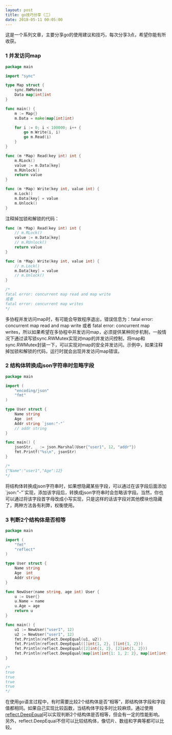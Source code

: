 ```yaml
---
layout: post
title: go技巧分享（二）
date: 2018-05-11 00:05:00
---
```


这是一个系列文章，主要分享go的使用建议和技巧，每次分享3点，希望你能有所收获。

### 1 并发访问map

```go
package main

import "sync"

type Map struct {
    sync.RWMutex
    Data map[int]int
}

func main() {
    m := Map{}
    m.Data = make(map[int]int)

    for i := 0; i < 100000; i++ {
        go m.Write(i, i)
        go m.Read(i)
    }
}

func (m *Map) Read(key int) int {
    m.RLock()
    value := m.Data[key]
    m.RUnlock()
    return value
}

func (m *Map) Write(key int, value int) {
    m.Lock()
    m.Data[key] = value
    m.Unlock()
}
```

注释掉加锁和解锁的代码：

```go
func (m *Map) Read(key int) int {
    // m.RLock()
    value := m.Data[key]
    // m.RUnlock()
    return value
}

func (m *Map) Write(key int, value int) {
    // m.Lock()
    m.Data[key] = value
    // m.Unlock()
}

/*
fatal error: concurrent map read and map write
或者
fatal error: concurrent map writes
*/
```

多协程并发访问map时，有可能会导致程序退出，错误信息为：fatal error: concurrent map read and map write 或者 fatal error: concurrent map writes，所以如果希望在多协程中并发访问map，必须提供某种同步机制，一般情况下通过读写锁sync.RWMutex实现对map的并发访问控制，将map和sync.RWMutex封装一下，可以实现对map的安全并发访问。示例中，如果注释掉加锁和解锁的代码，运行时就会出现并发访问map错误。

### 2 结构体转换成json字符串时忽略字段

```go
package main

import (
    "encoding/json"
    "fmt"
)

type User struct {
    Name string
    Age  int
    Addr string `json:"-"`
    // addr string
}

func main() {
    jsonStr, _ := json.Marshal(User{"user1", 12, "addr"})
    fmt.Printf("%s\n", jsonStr)
}

/*
{"Name":"user1","Age":12}
*/
```

将结构体转换成json字符串时，如果想隐藏某些字段，可以通过在该字段后面添加\`json:"-"\`实现，添加该字段后，转换成json字符串时会忽略该字段。当然，你也可以通过将该字段首字母改成小写实现，只是这样的话该字段对其他模块也隐藏了，两种方法各有利弊，权衡使用。


### 3 判断2个结构体是否相等

```go
package main

import (
    "fmt"
    "reflect"
)

type User struct {
    Name string
    Age  int
    Addr string
}

func NewUser(name string, age int) User {
    u := User{}
    u.Name = name
    u.Age = age
    return u
}

func main() {
    u1 := NewUser("user1", 12)
    u2 := NewUser("user1", 12)
    fmt.Println(reflect.DeepEqual(u1, u2))
    fmt.Println(reflect.DeepEqual([]int{1, 2}, []int{1, 2}))
    fmt.Println(reflect.DeepEqual([2]int{1, 2}, [2]int{1, 2}))
    fmt.Println(reflect.DeepEqual(map[int]int{1: 1, 2: 2}, map[int]int{1: 1, 2: 2}))
}

/*
true
true
true
true
*/
```

在使用go语言过程中，有时需要比较2个结构体是否“相等”，即结构体字段和字段值都相同。如果自己实现比较函数，当结构体字段多时比较麻烦。通过使用[reflect.DeepEqual](https://golang.org/pkg/reflect/#DeepEqual)可以实现判断2个结构体是否相等，但会有一定的性能影响。另外，reflect.DeepEqual不但可以比较结构体，像切片、数组和字典等都可以比较。

